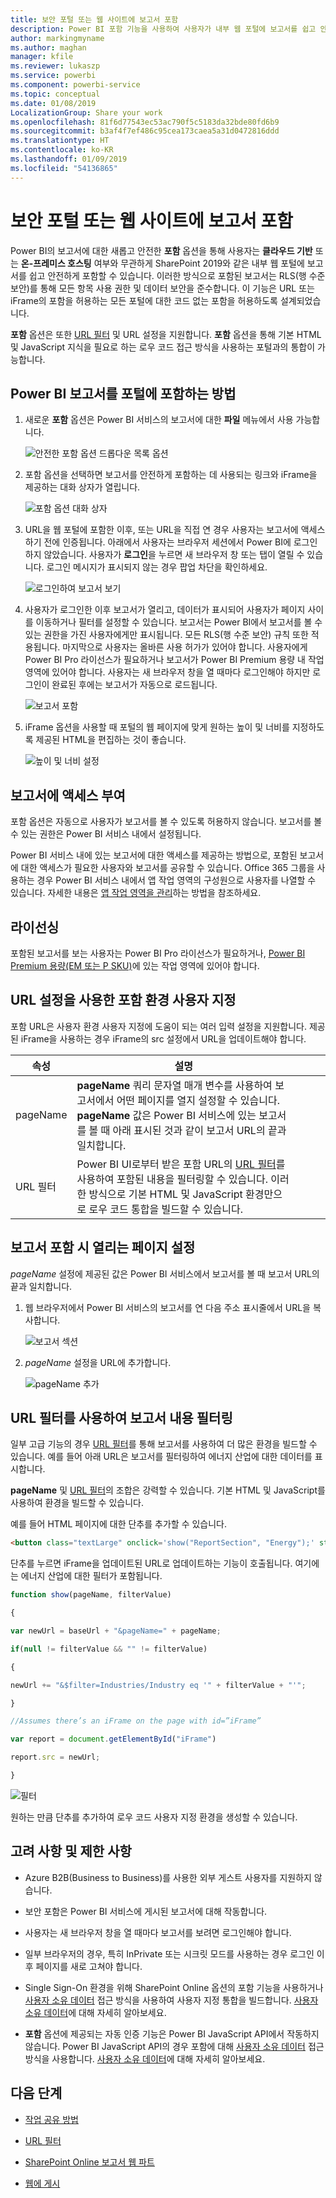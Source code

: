 ```yaml
---
title: 보안 포털 또는 웹 사이트에 보고서 포함
description: Power BI 포함 기능을 사용하여 사용자가 내부 웹 포털에 보고서를 쉽고 안전하게 포함시키도록 할 수 있습니다.
author: markingmyname
ms.author: maghan
manager: kfile
ms.reviewer: lukaszp
ms.service: powerbi
ms.component: powerbi-service
ms.topic: conceptual
ms.date: 01/08/2019
LocalizationGroup: Share your work
ms.openlocfilehash: 81f6d77543ec53ac790f5c5183da32bde80fd6b9
ms.sourcegitcommit: b3af4f7ef486c95cea173caea5a31d0472816ddd
ms.translationtype: HT
ms.contentlocale: ko-KR
ms.lasthandoff: 01/09/2019
ms.locfileid: "54136865"
---
```

# <a name="embed-a-report-in-a-secure-portal-or-website"></a>보안 포털 또는 웹 사이트에 보고서 포함

Power BI의 보고서에 대한 새롭고 안전한 **포함** 옵션을 통해 사용자는 **클라우드 기반** 또는 **온-프레미스 호스팅** 여부와 무관하게 SharePoint 2019와 같은 내부 웹 포털에 보고서를 쉽고 안전하게 포함할 수 있습니다. 이러한 방식으로 포함된 보고서는 RLS(행 수준 보안)를 통해 모든 항목 사용 권한 및 데이터 보안을 준수합니다. 이 기능은 URL 또는 iFrame의 포함을 허용하는 모든 포털에 대한 코드 없는 포함을 허용하도록 설계되었습니다.

**포함** 옵션은 또한 [URL 필터](service-url-filters.md) 및 URL 설정을 지원합니다. **포함** 옵션을 통해 기본 HTML 및 JavaScript 지식을 필요로 하는 로우 코드 접근 방식을 사용하는 포털과의 통합이 가능합니다.

## <a name="how-to-embed-power-bi-reports-into-portals"></a>Power BI 보고서를 포털에 **포함**하는 방법

1. 새로운 **포함** 옵션은 Power BI 서비스의 보고서에 대한 **파일** 메뉴에서 사용 가능합니다.

    ![안전한 포함 옵션 드롭다운 목록 옵션](media/service-embed-secure/secure-embed-drop-down-menu.png)

2. 포함 옵션을 선택하면 보고서를 안전하게 포함하는 데 사용되는 링크와 iFrame을 제공하는 대화 상자가 열립니다.

    ![포함 옵션 대화 상자](media/service-embed-secure/secure-embed-code-dialog.png)

3. URL을 웹 포털에 포함한 이후, 또는 URL을 직접 연 경우 사용자는 보고서에 액세스하기 전에 인증됩니다. 아래에서 사용자는 브라우저 세션에서 Power BI에 로그인하지 않았습니다. 사용자가 **로그인**을 누르면 새 브라우저 창 또는 탭이 열릴 수 있습니다. 로그인 메시지가 표시되지 않는 경우 팝업 차단을 확인하세요.

    ![로그인하여 보고서 보기](media/service-embed-secure/secure-embed-sign-in.png)

4. 사용자가 로그인한 이후 보고서가 열리고, 데이터가 표시되어 사용자가 페이지 사이를 이동하거나 필터를 설정할 수 있습니다. 보고서는 Power BI에서 보고서를 볼 수 있는 권한을 가진 사용자에게만 표시됩니다. 모든 RLS(행 수준 보안) 규칙 또한 적용됩니다. 마지막으로 사용자는 올바른 사용 허가가 있어야 합니다. 사용자에게 Power BI Pro 라이선스가 필요하거나 보고서가 Power BI Premium 용량 내 작업 영역에 있어야 합니다. 사용자는 새 브라우저 창을 열 때마다 로그인해야 하지만 로그인이 완료된 후에는 보고서가 자동으로 로드됩니다.

    ![보고서 포함](media/service-embed-secure/secure-embed-report.png)

5. iFrame 옵션을 사용할 때 포털의 웹 페이지에 맞게 원하는 높이 및 너비를 지정하도록 제공된 HTML을 편집하는 것이 좋습니다.

    ![높이 및 너비 설정](media/service-embed-secure/secure-embed-size.png)

## <a name="granting-access-to-reports"></a>보고서에 액세스 부여

포함 옵션은 자동으로 사용자가 보고서를 볼 수 있도록 허용하지 않습니다. 보고서를 볼 수 있는 권한은 Power BI 서비스 내에서 설정됩니다.

Power BI 서비스 내에 있는 보고서에 대한 액세스를 제공하는 방법으로, 포함된 보고서에 대한 액세스가 필요한 사용자와 보고서를 공유할 수 있습니다. Office 365 그룹을 사용하는 경우 Power BI 서비스 내에서 앱 작업 영역의 구성원으로 사용자를 나열할 수 있습니다. 자세한 내용은 [앱 작업 영역을 관리](service-manage-app-workspace-in-power-bi-and-office-365.md)하는 방법을 참조하세요.

## <a name="licensing"></a>라이선싱

포함된 보고서를 보는 사용자는 Power BI Pro 라이선스가 필요하거나, [Power BI Premium 용량(EM 또는 P SKU)](service-admin-premium-purchase.md)에 있는 작업 영역에 있어야 합니다.

## <a name="customize-your-embed-experience-using-url-settings"></a>URL 설정을 사용한 포함 환경 사용자 지정

포함 URL은 사용자 환경 사용자 지정에 도움이 되는 여러 입력 설정을 지원합니다. 제공된 iFrame을 사용하는 경우 iFrame의 src 설정에서 URL을 업데이트해야 합니다.

| 속성  | 설명  |  |  |  |
|--------------|-----------------------------------------------------------------------------------------------------------------------------------------------------------------------------------------------------------------------|---|---|---|
| pageName  | **pageName** 쿼리 문자열 매개 변수를 사용하여 보고서에서 어떤 페이지를 열지 설정할 수 있습니다. **pageName** 값은 Power BI 서비스에 있는 보고서를 볼 때 아래 표시된 것과 같이 보고서 URL의 끝과 일치합니다. |  |  |  |
| URL 필터  | Power BI UI로부터 받은 포함 URL의 [URL 필터](service-url-filters.md)를 사용하여 포함된 내용을 필터링할 수 있습니다. 이러한 방식으로 기본 HTML 및 JavaScript 환경만으로 로우 코드 통합을 빌드할 수 있습니다.  |  |  |  |

## <a name="set-which-page-opens-when-the-report-is-embedded"></a>보고서 포함 시 열리는 페이지 설정

*pageName* 설정에 제공된 값은 Power BI 서비스에서 보고서를 볼 때 보고서 URL의 끝과 일치합니다.

1. 웹 브라우저에서 Power BI 서비스의 보고서를 연 다음 주소 표시줄에서 URL을 복사합니다.

    ![보고서 섹션](media/service-embed-secure/secure-embed-report-section.png)

2. *pageName* 설정을 URL에 추가합니다.

    ![pageName 추가](media/service-embed-secure/secure-embed-append-page-name.png)

## <a name="filter-report-content-using-url-filters"></a>URL 필터를 사용하여 보고서 내용 필터링

일부 고급 기능의 경우 [URL 필터](service-url-filters.md)를 통해 보고서를 사용하여 더 많은 환경을 빌드할 수 있습니다. 예를 들어 아래 URL은 보고서를 필터링하여 에너지 산업에 대한 데이터를 표시합니다.

**pageName** 및 [URL 필터](service-url-filters.md)의 조합은 강력할 수 있습니다. 기본 HTML 및 JavaScript를 사용하여 환경을 빌드할 수 있습니다.

예를 들어 HTML 페이지에 대한 단추를 추가할 수 있습니다.

```html
<button class="textLarge" onclick='show("ReportSection", "Energy");' style="display: inline-block;">Show Energy</button>
```

단추를 누르면 iFrame을 업데이트된 URL로 업데이트하는 기능이 호출됩니다. 여기에는 에너지 산업에 대한 필터가 포함됩니다.

```javascript
function show(pageName, filterValue)

{

var newUrl = baseUrl + "&pageName=" + pageName;

if(null != filterValue && "" != filterValue)

{

newUrl += "&$filter=Industries/Industry eq '" + filterValue + "'";

}

//Assumes there’s an iFrame on the page with id=”iFrame”

var report = document.getElementById("iFrame")

report.src = newUrl;

}
```

![필터](media/service-embed-secure/secure-embed-filter.png)

원하는 만큼 단추를 추가하여 로우 코드 사용자 지정 환경을 생성할 수 있습니다. 

## <a name="considerations-and-limitations"></a>고려 사항 및 제한 사항

* Azure B2B(Business to Business)를 사용한 외부 게스트 사용자를 지원하지 않습니다.

* 보안 포함은 Power BI 서비스에 게시된 보고서에 대해 작동합니다.

* 사용자는 새 브라우저 창을 열 때마다 보고서를 보려면 로그인해야 합니다.

* 일부 브라우저의 경우, 특히 InPrivate 또는 시크릿 모드를 사용하는 경우 로그인 이후 페이지를 새로 고쳐야 합니다.

* Single Sign-On 환경을 위해 SharePoint Online 옵션의 포함 기능을 사용하거나 [사용자 소유 데이터](developer/embed-sample-for-your-organization.md) 접근 방식을 사용하여 사용자 지정 통합을 빌드합니다. [사용자 소유 데이터](developer/embed-sample-for-your-organization.md)에 대해 자세히 알아보세요.

* **포함** 옵션에 제공되는 자동 인증 기능은 Power BI JavaScript API에서 작동하지 않습니다. Power BI JavaScript API의 경우 포함에 대해 [사용자 소유 데이터](developer/embed-sample-for-your-organization.md) 접근 방식을 사용합니다. [사용자 소유 데이터](developer/embed-sample-for-your-organization.md)에 대해 자세히 알아보세요.

## <a name="next-steps"></a>다음 단계

* [작업 공유 방법](service-how-to-collaborate-distribute-dashboards-reports.md)

* [URL 필터](service-url-filters.md)

* [SharePoint Online 보고서 웹 파트](service-embed-report-spo.md)

* [웹에 게시](service-publish-to-web.md)